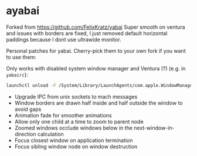 # ayabai

Forked from https://github.com/FelixKratz/yabai
Super smooth on ventura and issues with borders are fixed, I just removed default horizontal paddings because I dont use ultrawide monitor.

Personal patches for yabai. Cherry-pick them to your own fork if you want to use them:

Only works with disabled system window manager and Ventura (?) (e.g. in `yabairc`):
```bash
launchctl unload -F /System/Library/LaunchAgents/com.apple.WindowManager.plist > /dev/null 2>&1 &
```

- Upgrade IPC from unix sockets to mach messages
- Window borders are drawn half inside and half outside the window to avoid gaps
- Animation fade for smoother animations
- Allow only one child at a time to zoom to parent node
- Zoomed windows occlude windows below in the next-window-in-direction calculation
- Focus closest window on application termination
- Focus sibling window node on window destruction
